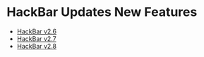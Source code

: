 # HackBar Updates New Features

- [HackBar v2.6](https://github.com/PhHitachi/ph.hitachi/blob/master/HackBar%20v2.6.md)
- [HackBar v2.7](https://github.com/PhHitachi/ph.hitachi/blob/master/HackBar%20v2.7.md)
- [HackBar v2.8](https://github.com/PhHitachi/ph.hitachi/blob/master/HackBar%20v2.8.md)
